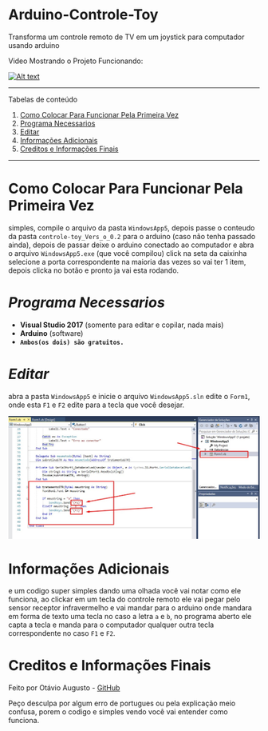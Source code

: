 # Arduino-Controle-Toy
Transforma um controle remoto de TV em um joystick para computador usando arduino

Video Mostrando o Projeto Funcionando:

[![Alt text](https://img.youtube.com/vi/PEFoF24mj5w/0.jpg)](https://youtu.be/PEFoF24mj5w)

*******
Tabelas de conteúdo 
 1. [Como Colocar Para Funcionar Pela Primeira Vez](#1)
 2. [Programa Necessarios](#2)
 3. [Editar](#3)
 4. [Informações Adicionais](#4)
 5. [Creditos e Informações Finais](#5)

******* 

<div id='1'/> 

# Como Colocar Para Funcionar Pela Primeira Vez
simples, compile o arquivo da pasta `WindowsApp5`, depois passe o conteudo da pasta `controle-toy_Vers_o_0.2`
para o arduino (caso não tenha passado ainda), depois de passar deixe o arduino conectado ao computador
e abra o arquivo `WindowsApp5.exe` (que você compilou) click na seta da caixinha selecione a porta correspondente
na maioria das vezes so vai ter 1 item, depois clicka no botão e pronto ja vai esta rodando.

<div id='2'/> 

# *Programa Necessarios*
* **Visual Studio 2017**  (somente para editar e copilar, nada mais)
* **Arduino**  (software)
* **`Ambos(os dois) são gratuitos.`**

<div id='3'/> 

#  *Editar*
abra a pasta `WindowsApp5` e inicie o arquivo `WindowsApp5.sln`
edite o `Form1`, onde esta `F1` e `F2` edite para a tecla que você desejar.

![Alt Text](https://github.com/cybernerd007/Arduino-Controle-Toy/blob/master/Screenshot_2.jpg)

<div id='4'/> 

# Informações Adicionais
e um codigo super simples dando uma olhada você vai notar como ele funciona, ao clickar em um tecla do controle
remoto ele vai pegar pelo sensor receptor infravermelho e vai mandar para o arduino onde mandara em forma de
texto uma tecla no caso a letra `a` e `b`, no programa aberto ele capta a tecla e manda para o computador
qualquer outra tecla correspondente no caso `F1` e `F2`.

<div id='5'/> 

# Creditos e Informações Finais
Feito por Otávio Augusto - [GitHub](https://github.com/cybernerd007)

Peço desculpa por algum erro de portugues ou pela explicação meio confusa, 
porem o codigo e simples vendo você vai entender como funciona.
